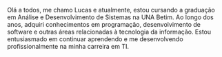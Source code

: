 Olá a todos, me chamo Lucas e atualmente, estou cursando a graduação em Análise e Desenvolvimento de Sistemas na UNA Betim. Ao longo dos anos, adquiri conhecimentos em programação, desenvolvimento de software e outras áreas relacionadas à tecnologia da informação. Estou entusiasmado em continuar aprendendo e me desenvolvendo profissionalmente na minha carreira em TI.
